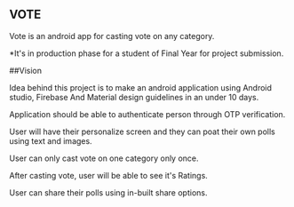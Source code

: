 ## VOTE

Vote is an android app for casting vote on any category.

*It's in production phase for a student of Final Year for project submission. 

##Vision

Idea behind this project is to make an android application using Android studio, Firebase
And Material design guidelines in an under 10 days.

Application should be able to authenticate person through OTP verification.

User will have their personalize screen and they can poat their own polls using text and images.

User can only cast vote on one category only once.

After casting vote, user will be able to see it's Ratings.

User can share their polls using in-built share options.
